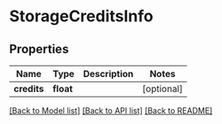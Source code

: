 # StorageCreditsInfo

## Properties
Name | Type | Description | Notes
------------ | ------------- | ------------- | -------------
**credits** | **float** |  | [optional] 

[[Back to Model list]](../README.md#documentation-for-models) [[Back to API list]](../README.md#documentation-for-api-endpoints) [[Back to README]](../README.md)


